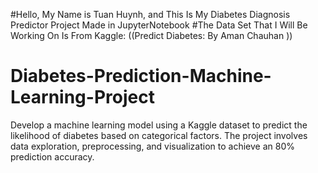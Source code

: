 #Hello, My Name is Tuan Huynh, and This Is My Diabetes Diagnosis Predictor Project Made in JupyterNotebook
#The Data Set That I Will Be Working On Is From Kaggle:
((Predict Diabetes: By Aman Chauhan ))
# Diabetes-Prediction-Machine-Learning-Project
Develop a machine learning model using a Kaggle dataset to predict the likelihood of diabetes based on categorical factors. The project involves data exploration, preprocessing, and visualization to achieve an 80% prediction accuracy.
